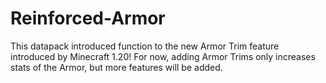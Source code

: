 # Reinforced-Armor
This datapack introduced function to the new Armor Trim feature introduced by Minecraft 1.20! For now, adding Armor Trims only increases stats of the Armor, but more features will be added.
